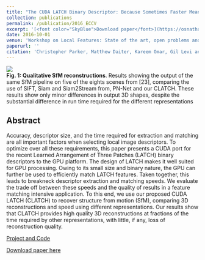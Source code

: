 ```yaml
---
title: "The CUDA LATCH Binary Descriptor: Because Sometimes Faster Means Better"
collection: publications
permalink: /publication/2016_ECCV
excerpt: '[<font color="SkyBlue">Download paper</font>](https://osnathassner.github.io/talhassner/projects/LATCH/CLATCH.pdf)'
date: 2016-10-01
venue: 'Workshop on Local Features: State of the art, open problems and performance evaluation, at the European Conference on Computer Vision (ECCV), Amsterdam, The Netherlands'
paperurl: ''
citation: 'Christopher Parker, Matthew Daiter, Kareem Omar, Gil Levi and Tal Hassner. (2016). &quot;The CUDA LATCH Binary Descriptor: Because Sometimes Faster Means Better.&quot; <i>Workshop on Local Features: State of the art, open problems and performance evaluation, at the European Conference on Computer Vision (ECCV), Amsterdam, The Netherlands</i>.'
---
```


<img src='https://osnathassner.github.io/talhassner/projects/LATCH/CLATCH.jpg'>
<br/><b>Fig. 1: Qualitative SfM reconstructions</b>. Results showing the output of the same SfM pipeline on five of the eights scenes from [23], comparing the use of SIFT, Siam and Siam2Stream from, PN-Net and our CLATCH. These results show only minor differences in output 3D shapes, despite the substantial difference in run time required for the different representations

Abstract
------
Accuracy, descriptor size, and the time required for extraction and matching are all important factors when selecting local image
descriptors. To optimize over all these requirements, this paper presents a CUDA port for the recent Learned Arrangement of Three Patches
(LATCH) binary descriptors to the GPU platform. The design of LATCH makes it well suited for GPU processing. Owing to its small size and binary nature, the GPU can further be used to efficiently match LATCH features. Taken together, this leads to breakneck descriptor extraction and matching speeds. We evaluate the trade off between these speeds and the quality of results in a feature matching intensive application. To this end, we use our proposed CUDA LATCH (CLATCH) to recover structure from motion (SfM), comparing 3D reconstructions and speed using different representations. Our results show that CLATCH provides high quality 3D reconstructions at fractions of the time required by other representations, with little, if any, loss of reconstruction quality.


[Project and Code](https://osnathassner.github.io/talhassner/publication/2016_WACV_2)

[Download paper here](https://osnathassner.github.io/talhassner/files/CLATCH.pdf)

